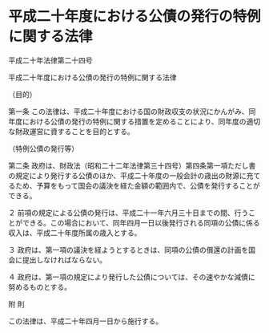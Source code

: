 # 平成二十年度における公債の発行の特例に関する法律

平成二十年法律第二十四号

平成二十年度における公債の発行の特例に関する法律

（目的）

第一条 この法律は、平成二十年度における国の財政収支の状況にかんがみ、同年度における公債の発行の特例に関する措置を定めることにより、同年度の適切な財政運営に資することを目的とする。

（特例公債の発行等）

第二条 政府は、財政法（昭和二十二年法律第三十四号）第四条第一項ただし書の規定により発行する公債のほか、平成二十年度の一般会計の歳出の財源に充てるため、予算をもって国会の議決を経た金額の範囲内で、公債を発行することができる。

２ 前項の規定による公債の発行は、平成二十一年六月三十日までの間、行うことができる。この場合において、同年四月一日以後発行される同項の公債に係る収入は、平成二十年度所属の歳入とする。

３ 政府は、第一項の議決を経ようとするときは、同項の公債の償還の計画を国会に提出しなければならない。

４ 政府は、第一項の規定により発行した公債については、その速やかな減債に努めるものとする。

附 則

この法律は、平成二十年四月一日から施行する。
